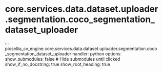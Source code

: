 # core.services.data.dataset.uploader.segmentation.coco_segmentation_dataset_uploader

::: picsellia_cv_engine.core.services.data.dataset.uploader.segmentation.coco_segmentation_dataset_uploader
    handler: python
    options:
        show_submodules: false  # Hide submodules until clicked
        show_if_no_docstring: true
        show_root_heading: true
